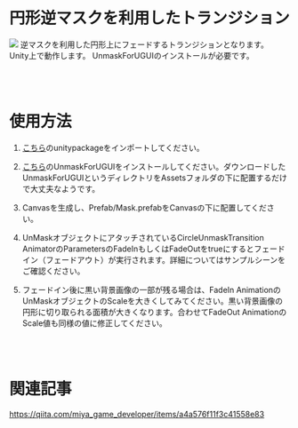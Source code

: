 # 円形逆マスクを利用したトランジション
![](Sample/Gif/transitionReverseMask.gif) 
逆マスクを利用した円形上にフェードするトランジションとなります。
Unity上で動作します。
UnmaskForUGUIのインストールが必要です。


<br>
<br>

# 使用方法
1. [こちら](https://github.com/miya123123/CircleUnmaskTransition/releases/download/v.0.1.0/CircleUnmaskTransition.unitypackage)のunitypackageをインポートしてください。

2. [こちら](https://github.com/mob-sakai/UnmaskForUGUI)のUnmaskForUGUIをインストールしてください。ダウンロードしたUnmaskForUGUIというディレクトリをAssetsフォルダの下に配置するだけで大丈夫なようです。

4. Canvasを生成し、Prefab/Mask.prefabをCanvasの下に配置してください。

5. UnMaskオブジェクトにアタッチされているCircleUnmaskTransition AnimatorのParametersのFadeInもしくはFadeOutをtrueにするとフェードイン（フェードアウト）が実行されます。詳細についてはサンプルシーンをご確認ください。

6. フェードイン後に黒い背景画像の一部が残る場合は、FadeIn AnimationのUnMaskオブジェクトのScaleを大きくしてみてください。黒い背景画像の円形に切り取られる面積が大きくなります。合わせてFadeOut AnimationのScale値も同様の値に修正してください。

<br>
<br>

# 関連記事
https://qiita.com/miya_game_developer/items/a4a576f11f3c41558e83